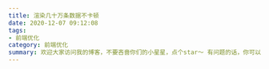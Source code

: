 ```yaml
---
title: 渲染几十万条数据不卡顿
date: 2020-12-07 09:12:08
tags:
- 前端优化
category: 前端优化
summary: 欢迎大家访问我的博客，不要吝啬你们的小星星，点个star～ 有问题的话，你可以将问题在留言板留言问我.
---
```

